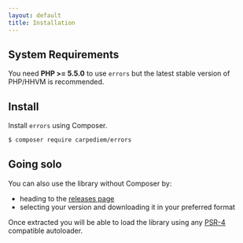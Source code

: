 ```yaml
---
layout: default
title: Installation
---
```


System Requirements
-------

You need **PHP >= 5.5.0** to use `errors` but the latest stable version of PHP/HHVM is recommended.

Install
-------

Install `errors` using Composer.

```bash
$ composer require carpediem/errors
```

Going solo
-------

You can also use the library without Composer by:

* heading to the [releases page](https://github.com/carpediem/errors/releases)
* selecting your version and downloading it in your preferred format

Once extracted you will be able to load the library using any [PSR-4][] compatible autoloader.

[PSR-4]: http://www.php-fig.org/psr/psr-4/
